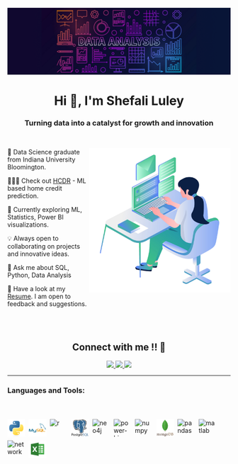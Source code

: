 [![MasterHead](./media/banner.png)](https://www.linkedin.com/in/shefali-luley/)

<h1 align="center">Hi 👋, I'm Shefali Luley</h1>
<h3 align="center">Turning data into a catalyst for growth and innovation</h3>

<br/>

<p>
    <img align="right" alt="Coding" width="320" src="./media/avatar.png" />

📖 Data Science graduate from Indiana University Bloomington.

🧑🏻‍💻 Check out [HCDR](https://github.com/ShefaliL/Home-Credit-Default-Risk) - ML based home credit prediction.

🧐 Currently exploring ML, Statistics, Power BI visualizations.

💡 Always open to collaborating on projects and innovative ideas.

💬 Ask me about SQL, Python, Data Analysis

📄 Have a look at my [Resume](https://drive.google.com/file/d/1b0_2QrOx0Exgsp6T-2O0fYRf1oPrXblJ/view?usp=sharing). I am open to feedback and suggestions.

</p>
<br/>

<br/>
<h2 align="center">Connect with me !! 🤝</h2>

<p align="center">
	<a href="https://www.linkedin.com/in/shefali-luley/" target="_blank" >
		<img src="https://img.shields.io/badge/LinkedIn-0077B5?style=for-the-badge&logo=linkedin&logoColor=white" />
	<!-- </a>
        <a href="https://shubhambhagat.com" target="_blank" >
		<img src="https://img.shields.io/badge/portfolio-1AA260?style=for-the-badge&logo=About.me&logoColor=white" />
	</a> -->
        <a href="mailto:shefaliluley@gmail.com" target="_blank" >
		<img src="https://img.shields.io/badge/Gmail-D14836?style=for-the-badge&logo=gmail&logoColor=white" />
	</a>
    <a href="https://medium.com/@shefaliluley" target="_blank" >
		<img src="https://img.shields.io/badge/Medium-12100E?style=for-the-badge&logo=medium&logoColor=white" />
	</a>
</p>

<!-- <p>Aside from my technical background, you will see me playing guitar, sketching portraits, or cooking. Outside of work, I've been working as a freelance music producer and have collaborated with different music enthusiasts on their projects. </p> -->

<hr/>
<h3 align="left">Languages and Tools:</h3>
<br/>

<p align="left">

<!-- <img align="left" src="https://raw.githubusercontent.com/devicons/devicon/master/icons/java/java-original.svg" alt="java" width="40" height="40" style="padding-right:8px; padding-top:8px"/> -->

<img align="left" src="https://raw.githubusercontent.com/devicons/devicon/master/icons/python/python-original.svg" alt="python" width="40" height="40" style="padding-right:8px; padding-top:8px"/>

<img align="left" src="https://raw.githubusercontent.com/devicons/devicon/master/icons/mysql/mysql-original-wordmark.svg" alt="mysql" width="40" height="40" style="padding-right:8px; padding-top:8px"/>

<img align="left" src="https://cdn.jsdelivr.net/gh/devicons/devicon/icons/r/r-original.svg" alt="r" width="40" height="40" style="padding-right:8px; padding-top:8px"/>

<img align="left" src="https://raw.githubusercontent.com/devicons/devicon/master/icons/postgresql/postgresql-original-wordmark.svg" alt="postgresql" width="40" height="40" style="padding-right:8px; padding-top:8px"/>

<img align="left" src="https://cdn.jsdelivr.net/gh/devicons/devicon/icons/neo4j/neo4j-original-wordmark.svg" alt="neo4j" width="40" height="40" style="padding-right:8px; padding-top:8px"/>

<img align="left" width="40" height="40" src="https://img.icons8.com/color/48/power-bi.png" alt="power-bi" style="padding-right:8px; padding-top:8px"/>

<img align="left" src="https://cdn.jsdelivr.net/gh/devicons/devicon/icons/numpy/numpy-original.svg" alt="numpy" width="40" height="40" style="padding-right:8px; padding-top:8px"/>

<img align="left" src="https://raw.githubusercontent.com/devicons/devicon/master/icons/mongodb/mongodb-original-wordmark.svg" alt="mongodb" width="40" height="40" style="padding-right:8px; padding-top:8px"/>

<img align="left" src="https://cdn.jsdelivr.net/gh/devicons/devicon/icons/pandas/pandas-original-wordmark.svg" alt="pandas" width="40" height="40" style="padding-right:8px; padding-top:8px"/>

<img align="left" src="https://cdn.jsdelivr.net/gh/devicons/devicon/icons/matlab/matlab-original.svg" alt="matlab" width="40" height="40" style="padding-right:8px; padding-top:8px"/>

<img align="left" src="https://cdn.jsdelivr.net/gh/devicons/devicon/icons/networkx/networkx-original.svg" alt="networkx" width="40" height="40" style="padding-right:8px; padding-top:8px"/>

<img align="left" src="./media/excel.png" alt="networkx" width="40" height="40" style="padding-right:8px; padding-top:8px"/>

</p>

<br>
<br>
<br>
<br>
<br>

<br>
<br>
<br>
<br>
<br>
